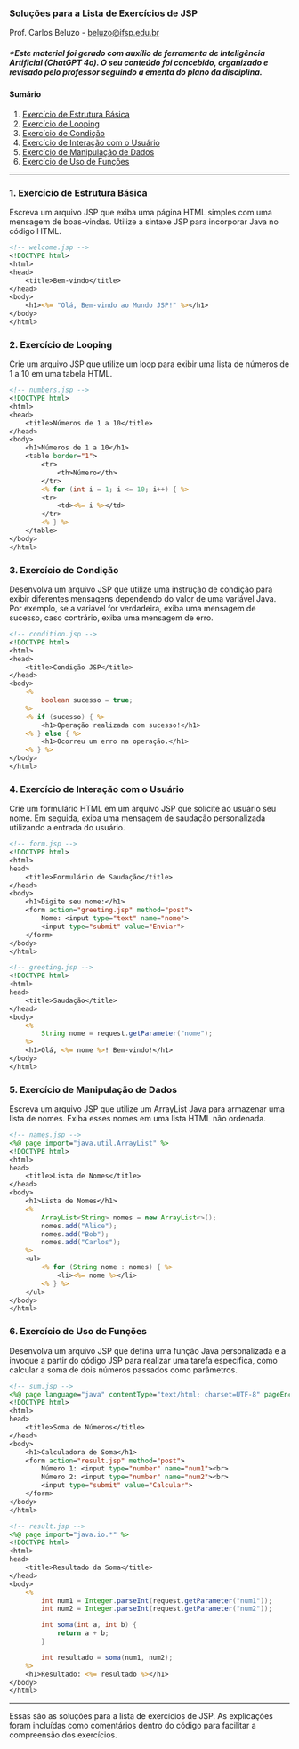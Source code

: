### Soluções para a Lista de Exercícios de JSP

Prof. Carlos Beluzo - beluzo@ifsp.edu.br

##### **Este material foi gerado com auxílio de ferramenta de Inteligência Artificial (ChatGPT 4o). O seu conteúdo foi concebido, organizado e revisado pelo professor seguindo a ementa do plano da disciplina.*

#### Sumário

1. [Exercício de Estrutura Básica](#exercicio-1)
2. [Exercício de Looping](#exercicio-2)
3. [Exercício de Condição](#exercicio-3)
4. [Exercício de Interação com o Usuário](#exercicio-4)
5. [Exercício de Manipulação de Dados](#exercicio-5)
6. [Exercício de Uso de Funções](#exercicio-6)

---

### <a name="exercicio-1"></a> 1. Exercício de Estrutura Básica
Escreva um arquivo JSP que exiba uma página HTML simples com uma mensagem de boas-vindas. Utilize a sintaxe JSP para incorporar Java no código HTML.

```jsp
<!-- welcome.jsp -->
<!DOCTYPE html>
<html>
<head>
    <title>Bem-vindo</title>
</head>
<body>
    <h1><%= "Olá, Bem-vindo ao Mundo JSP!" %></h1>
</body>
</html>
```

### <a name="exercicio-2"></a> 2. Exercício de Looping
Crie um arquivo JSP que utilize um loop para exibir uma lista de números de 1 a 10 em uma tabela HTML.

```jsp
<!-- numbers.jsp -->
<!DOCTYPE html>
<html>
<head>
    <title>Números de 1 a 10</title>
</head>
<body>
    <h1>Números de 1 a 10</h1>
    <table border="1">
        <tr>
            <th>Número</th>
        </tr>
        <% for (int i = 1; i <= 10; i++) { %>
        <tr>
            <td><%= i %></td>
        </tr>
        <% } %>
    </table>
</body>
</html>
```

### <a name="exercicio-3"></a> 3. Exercício de Condição
Desenvolva um arquivo JSP que utilize uma instrução de condição para exibir diferentes mensagens dependendo do valor de uma variável Java. Por exemplo, se a variável for verdadeira, exiba uma mensagem de sucesso, caso contrário, exiba uma mensagem de erro.

```jsp
<!-- condition.jsp -->
<!DOCTYPE html>
<html>
<head>
    <title>Condição JSP</title>
</head>
<body>
    <%
        boolean sucesso = true;
    %>
    <% if (sucesso) { %>
        <h1>Operação realizada com sucesso!</h1>
    <% } else { %>
        <h1>Ocorreu um erro na operação.</h1>
    <% } %>
</body>
</html>
```

### <a name="exercicio-4"></a> 4. Exercício de Interação com o Usuário
Crie um formulário HTML em um arquivo JSP que solicite ao usuário seu nome. Em seguida, exiba uma mensagem de saudação personalizada utilizando a entrada do usuário.

```jsp
<!-- form.jsp -->
<!DOCTYPE html>
<html>
head>
    <title>Formulário de Saudação</title>
</head>
<body>
    <h1>Digite seu nome:</h1>
    <form action="greeting.jsp" method="post">
        Nome: <input type="text" name="nome">
        <input type="submit" value="Enviar">
    </form>
</body>
</html>
```

```jsp
<!-- greeting.jsp -->
<!DOCTYPE html>
<html>
head>
    <title>Saudação</title>
</head>
<body>
    <%
        String nome = request.getParameter("nome");
    %>
    <h1>Olá, <%= nome %>! Bem-vindo!</h1>
</body>
</html>
```

### <a name="exercicio-5"></a> 5. Exercício de Manipulação de Dados
Escreva um arquivo JSP que utilize um ArrayList Java para armazenar uma lista de nomes. Exiba esses nomes em uma lista HTML não ordenada.

```jsp
<!-- names.jsp -->
<%@ page import="java.util.ArrayList" %>
<!DOCTYPE html>
<html>
head>
    <title>Lista de Nomes</title>
</head>
<body>
    <h1>Lista de Nomes</h1>
    <%
        ArrayList<String> nomes = new ArrayList<>();
        nomes.add("Alice");
        nomes.add("Bob");
        nomes.add("Carlos");
    %>
    <ul>
        <% for (String nome : nomes) { %>
            <li><%= nome %></li>
        <% } %>
    </ul>
</body>
</html>
```

### <a name="exercicio-6"></a> 6. Exercício de Uso de Funções
Desenvolva um arquivo JSP que defina uma função Java personalizada e a invoque a partir do código JSP para realizar uma tarefa específica, como calcular a soma de dois números passados como parâmetros.

```jsp
<!-- sum.jsp -->
<%@ page language="java" contentType="text/html; charset=UTF-8" pageEncoding="UTF-8"%>
<!DOCTYPE html>
<html>
head>
    <title>Soma de Números</title>
</head>
<body>
    <h1>Calculadora de Soma</h1>
    <form action="result.jsp" method="post">
        Número 1: <input type="number" name="num1"><br>
        Número 2: <input type="number" name="num2"><br>
        <input type="submit" value="Calcular">
    </form>
</body>
</html>
```

```jsp
<!-- result.jsp -->
<%@ page import="java.io.*" %>
<!DOCTYPE html>
<html>
head>
    <title>Resultado da Soma</title>
</head>
<body>
    <%
        int num1 = Integer.parseInt(request.getParameter("num1"));
        int num2 = Integer.parseInt(request.getParameter("num2"));

        int soma(int a, int b) {
            return a + b;
        }

        int resultado = soma(num1, num2);
    %>
    <h1>Resultado: <%= resultado %></h1>
</body>
</html>
```

---

Essas são as soluções para a lista de exercícios de JSP. As explicações foram incluídas como comentários dentro do código para facilitar a compreensão dos exercícios.